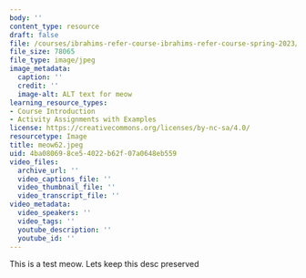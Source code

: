 ```yaml
---
body: ''
content_type: resource
draft: false
file: /courses/ibrahims-refer-course-ibrahims-refer-course-spring-2023/meow62.jpeg
file_size: 78065
file_type: image/jpeg
image_metadata:
  caption: ''
  credit: ''
  image-alt: ALT text for meow
learning_resource_types:
- Course Introduction
- Activity Assignments with Examples
license: https://creativecommons.org/licenses/by-nc-sa/4.0/
resourcetype: Image
title: meow62.jpeg
uid: 4ba08069-8ce5-4022-b62f-07a0648eb559
video_files:
  archive_url: ''
  video_captions_file: ''
  video_thumbnail_file: ''
  video_transcript_file: ''
video_metadata:
  video_speakers: ''
  video_tags: ''
  youtube_description: ''
  youtube_id: ''
---
```

This is a test meow. Lets keep this desc preserved